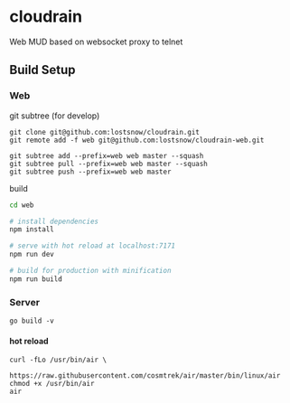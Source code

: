 # cloudrain

Web MUD based on websocket proxy to telnet

## Build Setup

### Web

git subtree (for develop)

```
git clone git@github.com:lostsnow/cloudrain.git
git remote add -f web git@github.com:lostsnow/cloudrain-web.git

git subtree add --prefix=web web master --squash
git subtree pull --prefix=web web master --squash
git subtree push --prefix=web web master
```

build

``` bash
cd web

# install dependencies
npm install

# serve with hot reload at localhost:7171
npm run dev

# build for production with minification
npm run build
```

### Server

```
go build -v
```

#### hot reload

```
curl -fLo /usr/bin/air \
    https://raw.githubusercontent.com/cosmtrek/air/master/bin/linux/air
chmod +x /usr/bin/air
air
```
